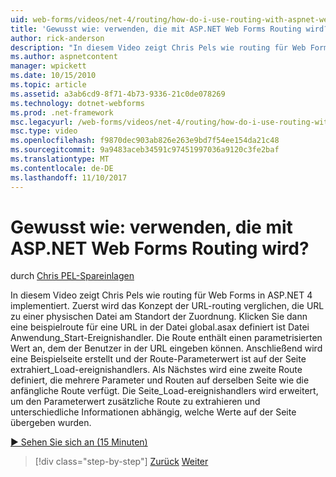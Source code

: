 ```yaml
---
uid: web-forms/videos/net-4/routing/how-do-i-use-routing-with-aspnet-web-forms
title: 'Gewusst wie: verwenden, die mit ASP.NET Web Forms Routing wird? | Microsoft-Dokumentation'
author: rick-anderson
description: "In diesem Video zeigt Chris Pels wie routing für Web Forms in ASP.NET 4 implementiert. Zuerst wird das Konzept der URL-routing verglichen, der Zuordnung die URL zu einem p..."
ms.author: aspnetcontent
manager: wpickett
ms.date: 10/15/2010
ms.topic: article
ms.assetid: a3ab6cd9-8f71-4b73-9336-21c0de078269
ms.technology: dotnet-webforms
ms.prod: .net-framework
msc.legacyurl: /web-forms/videos/net-4/routing/how-do-i-use-routing-with-aspnet-web-forms
msc.type: video
ms.openlocfilehash: f9870dec903ab826e263e9bd7f54ee154da21c48
ms.sourcegitcommit: 9a9483aceb34591c97451997036a9120c3fe2baf
ms.translationtype: MT
ms.contentlocale: de-DE
ms.lasthandoff: 11/10/2017
---
```

<a name="how-do-i-use-routing-with-aspnet-web-forms"></a>Gewusst wie: verwenden, die mit ASP.NET Web Forms Routing wird?
====================
durch [Chris PEL-Spareinlagen](https://twitter.com/chrispels)

In diesem Video zeigt Chris Pels wie routing für Web Forms in ASP.NET 4 implementiert. Zuerst wird das Konzept der URL-routing verglichen, die URL zu einer physischen Datei am Standort der Zuordnung. Klicken Sie dann eine beispielroute für eine URL in der Datei global.asax definiert ist Datei Anwendung\_Start-Ereignishandler. Die Route enthält einen parametrisierten Wert an, dem der Benutzer in der URL eingeben können. Anschließend wird eine Beispielseite erstellt und der Route-Parameterwert ist auf der Seite extrahiert\_Load-ereignishandlers. Als Nächstes wird eine zweite Route definiert, die mehrere Parameter und Routen auf derselben Seite wie die anfängliche Route verfügt. Die Seite\_Load-ereignishandlers wird erweitert, um den Parameterwert zusätzliche Route zu extrahieren und unterschiedliche Informationen abhängig, welche Werte auf der Seite übergeben wurden.

[&#9654; Sehen Sie sich an (15 Minuten)](https://channel9.msdn.com/Blogs/ASP-NET-Site-Videos/how-do-i-use-routing-with-aspnet-web-forms)

>[!div class="step-by-step"]
[Zurück](aspnet-4-quick-hit-outbound-webforms-routing.md)
[Weiter](how-do-i-work-with-urls-in-aspnet-routing.md)
